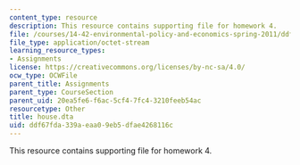 ```yaml
---
content_type: resource
description: This resource contains supporting file for homework 4.
file: /courses/14-42-environmental-policy-and-economics-spring-2011/ddf67fda339aeaa09eb5dfae4268116c_house.dta
file_type: application/octet-stream
learning_resource_types:
- Assignments
license: https://creativecommons.org/licenses/by-nc-sa/4.0/
ocw_type: OCWFile
parent_title: Assignments
parent_type: CourseSection
parent_uid: 20ea5fe6-f6ac-5cf4-7fc4-3210feeb54ac
resourcetype: Other
title: house.dta
uid: ddf67fda-339a-eaa0-9eb5-dfae4268116c
---
```

This resource contains supporting file for homework 4.
